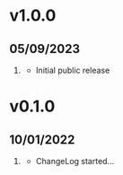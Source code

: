 # v1.0.0
## 05/09/2023

1. [](#new)
   * Initial public release
   
# v0.1.0
##  10/01/2022

1. [](#new)
    * ChangeLog started...
